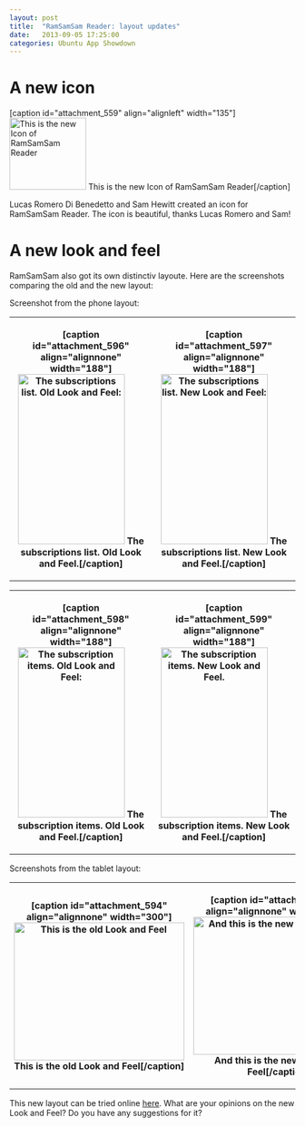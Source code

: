 ```yaml
---
layout: post
title:  "RamSamSam Reader: layout updates"
date:   2013-09-05 17:25:00
categories: Ubuntu App Showdown
---
```

<h1>A new icon</h1>
[caption id="attachment_559" align="alignleft" width="135"]<a href="http://daniel-beck.org/wp-content/uploads/RamSamSam.png"><img class="size-medium wp-image-559" alt="This is the new Icon of RamSamSam Reader" src="http://daniel-beck.org/wp-content/uploads/RamSamSam-300x278.png" width="135" height="127" /></a> This is the new Icon of RamSamSam Reader[/caption]

Lucas Romero Di Benedetto and Sam Hewitt created an icon for RamSamSam Reader. The icon is beautiful, thanks Lucas Romero and Sam!
<div style="clear:both;">
</div>
<h1>A new look and feel</h1>
RamSamSam also got its own distinctiv layoute. Here are the screenshots comparing the old and the new layout:

Screenshot from the phone layout:
<table border="0">
<tbody>
<tr>
<th>

[caption id="attachment_596" align="alignnone" width="188"]<a href="http://daniel-beck.org/wp-content/uploads/RamSamSam_OldThemeMobileSubscriptions.png"><img class="size-medium wp-image-596" alt="The subscriptions list. Old Look and Feel:" src="http://daniel-beck.org/wp-content/uploads/RamSamSam_OldThemeMobileSubscriptions-188x300.png" width="188" height="300" /></a> The subscriptions list. Old Look and Feel.[/caption]</th>
<th>

[caption id="attachment_597" align="alignnone" width="188"]<a href="http://daniel-beck.org/wp-content/uploads/RamSamSam_NewThemeMobileSubscriptions.png"><img class="size-medium wp-image-597" alt="The subscriptions list. New Look and Feel:" src="http://daniel-beck.org/wp-content/uploads/RamSamSam_NewThemeMobileSubscriptions-188x300.png" width="188" height="300" /></a> The subscriptions list. New Look and Feel.[/caption]</th>
</tr>
</tbody>
</table>

<table border="0">
<tbody>
<tr>
<th>

[caption id="attachment_598" align="alignnone" width="188"]<a href="http://daniel-beck.org/wp-content/uploads/RamSamSam_OldThemeMobileSubscriptionItems.png"><img class="size-medium wp-image-598" alt="The subscription items. Old Look and Feel:" src="http://daniel-beck.org/wp-content/uploads/RamSamSam_OldThemeMobileSubscriptionItems-188x300.png" width="188" height="300" /></a> The subscription items. Old Look and Feel.[/caption]</th>
<th>

[caption id="attachment_599" align="alignnone" width="188"]<a href="http://daniel-beck.org/wp-content/uploads/RamSamSam_NewThemeMobileSubscriptionItems.png"><img class="size-medium wp-image-599" alt="The subscription items. New Look and Feel." src="http://daniel-beck.org/wp-content/uploads/RamSamSam_NewThemeMobileSubscriptionItems-188x300.png" width="188" height="300" /></a> The subscription items. New Look and Feel.[/caption]</th>
</tr>
</tbody>
</table>

Screenshots from the tablet layout:
<table border="0">
<tbody>
<tr>
<th>

[caption id="attachment_594" align="alignnone" width="300"]<a href="http://daniel-beck.org/wp-content/uploads/RamSamSam_OldTheme.png"><img class="size-medium wp-image-594" alt="This is the old Look and Feel" src="http://daniel-beck.org/wp-content/uploads/RamSamSam_OldTheme-300x243.png" width="300" height="243" /></a> This is the old Look and Feel[/caption]</th>
<th>

[caption id="attachment_595" align="alignnone" width="300"]<a href="http://daniel-beck.org/wp-content/uploads/RamSamSam_NewTheme.png"><img class="size-medium wp-image-595" alt="And this is the new Look and Feel" src="http://daniel-beck.org/wp-content/uploads/RamSamSam_NewTheme-300x243.png" width="300" height="243" /></a> And this is the new Look and Feel[/caption]</th>
</tr>
</tbody>
</table>

This new layout can be tried online  <a href="http://daniel-beck.org/rss">here</a>.
What are your opinions on the new Look and Feel? Do you have any suggestions for it?
